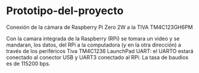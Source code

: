 # Prototipo-del-proyecto
Conexión de la cámara de Raspberry Pi Zero 2W a la TIVA TM4C123GH6PM

Con la camara integrada de la Raspberry (RPi) se tomara un video y se mandaran, los datos, del RPi a la computadora (y en la otra dirección) a través de los periféricos Tiva TM4C1236 LaunchPad UART: el UARTO estará conectado al conector USB y UART3 conectado al RPi. La tasa de baudios es de 115200 bps.
